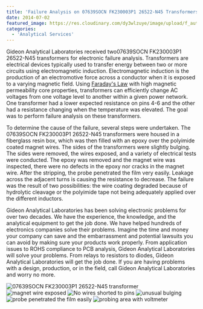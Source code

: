 ```yaml
---
title: 'Failure Analysis on 07639SOCN FK230003P1 26522-N45 Transformers'
date: 2014-07-02
featured_image: https://res.cloudinary.com/dy3wlzuye/image/upload/f_auto,c_scale,w_250/v1/GideonLabs/07639SOCN-FK230003P1-26522-N45-transformer.jpg
categories:
  - 'Analytical Services'
---
```


Gideon Analytical Laboratories received two07639SOCN FK230003P1 26522-N45 transformers for electronic failure analysis. Transformers are electrical devices typically used to transfer energy between two or more circuits using electromagnetic induction. Electromagnetic induction is the production of an electromotive force across a conductor when it is exposed to a varying magnetic field. Using [Faraday's Law](http://hyperphysics.phy-astr.gsu.edu/hbase/electric/farlaw.html) with high magnetic permeability core properties, transformers can efficiently change AC voltages from one voltage level to another within a given power network. One transformer had a lower expected resistance on pins 4-6 and the other had a resistance changing when the temperature was elevated. The goal was to perform failure analysis on these transformers.

To determine the cause of the failure, several steps were undertaken. The 07639SOCN FK230003P1 26522-N45 transformers were housed in a fiberglass resin box, which was then filled with an epoxy over the polyimide coated magnet wires. The sides of the transformers were slightly bulging. The sides were removed, the wires exposed, and a variety of electrical tests were conducted. The epoxy was removed and the magnet wire was inspected, there were no defects in the epoxy nor cracks in the magnet wire. After the stripping, the probe penetrated the film very easily. Leakage across the adjacent turns is causing the resistance to decrease. The failure was the result of two possibilities: the wire coating degraded because of hydrolytic cleavage or the polyimide tape not being adequately applied over the different inductors.

Gideon Analytical Laboratories has been solving electronic problems for over two decades. We have the experience, the knowledge, and the analytical equipment to get the job done. We have helped hundreds of electronics companies solve their problems. Imagine the time and money your company can save and the embarrassment and potential lawsuits you can avoid by making sure your products work properly. From application issues to ROHS compliance to PCB analysis, Gideon Analytical Laboratories will solve your problems. From relays to resistors to diodes, Gideon Analytical Laboratories will get the job done. If you are having problems with a design, production, or in the field, call Gideon Analytical Laboratories and worry no more.

![07639SOCN FK230003P1 26522-N45 transformer](https://res.cloudinary.com/dy3wlzuye/image/upload/f_auto,c_scale,w_300/GideonLabs/07639SOCN-FK230003P1-26522-N45-transformer.jpg '07639SOCN FK230003P1 26522-N45 transformer')
![magnet wire exposed](https://res.cloudinary.com/dy3wlzuye/image/upload/f_auto,c_scale,w_300/GideonLabs/magnet-wire-exposed.jpg 'magnet wire exposed')
![No wires shorted to pins](https://res.cloudinary.com/dy3wlzuye/image/upload/f_auto,c_scale,w_300/GideonLabs/No-wires-shorted-to-pins.jpg 'No wires shorted to pins')
![unusual bulging](https://res.cloudinary.com/dy3wlzuye/image/upload/f_auto,c_scale,w_300/GideonLabs/unusual-bulging.jpg 'unusual bulging')
![probe penetrated the film easily](https://res.cloudinary.com/dy3wlzuye/image/upload/f_auto,c_scale,w_300/GideonLabs/probe-penetrated-the-film-easily.jpg 'probe penetrated the film easily')
![probing area with voltmeter](https://res.cloudinary.com/dy3wlzuye/image/upload/f_auto,c_scale,w_300/GideonLabs/probing-area-with-voltmeter.jpg 'probing area with voltmeter')
